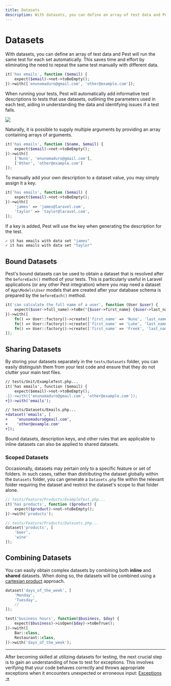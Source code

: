 ```yaml
---
title: Datasets
description: With datasets, you can define an array of test data and Pest will run the same test for each set automatically. This saves time and effort by eliminating the need to repeat the same test manually with different data.
---
```


# Datasets

With datasets, you can define an array of test data and Pest will run the same test for each set automatically. This saves time and effort by eliminating the need to repeat the same test manually with different data.

```php
it('has emails', function ($email) {
    expect($email)->not->toBeEmpty();
})->with(['enunomaduro@gmail.com', 'other@example.com']);
```

When running your tests, Pest will automatically add informative test descriptions to tests that use datasets, outlining the parameters used in each test, aiding in understanding the data and identifying issues if a test fails.

<div class="code-snippet">
    <img src="/assets/img/datasets-emails.webp?1" style="--lines: 3" />
</div>

Naturally, it is possible to supply multiple arguments by providing an array containing arrays of arguments.

```php
it('has emails', function ($name, $email) {
    expect($email)->not->toBeEmpty();
})->with([
    ['Nuno', 'enunomaduro@gmail.com'],
    ['Other', 'other@example.com']
]);
```

To manually add your own description to a dataset value, you may simply assign it a key.

```php
it('has emails', function ($email) {
    expect($email)->not->toBeEmpty();
})->with([
    'james' => 'james@laravel.com',
    'taylor' => 'taylor@laravel.com',
]);
```

If a key is added, Pest will use the key when generating the description for the test.

```php
✓ it has emails with data set "james"
✓ it has emails with data set "taylor"
```


## Bound Datasets

Pest's bound datasets can be used to obtain a dataset that is resolved after the `beforeEach()` method of your tests. This is particularly useful in Laravel applications (or any other Pest integration) where you may need a dataset of `App\Models\User` models that are created after your database schema is prepared by the `beforeEach()` method.

```php
it('can calculate the full name of a user', function (User $user) {
    expect($user->full_name)->toBe("{$user->first_name} {$user->last_name}");
})->with([
    fn() => User::factory()->create(['first_name' => 'Nuno', 'last_name' => 'Maduro']),
    fn() => User::factory()->create(['first_name' => 'Luke', 'last_name' => 'Downing']),
    fn() => User::factory()->create(['first_name' => 'Freek', 'last_name' => 'Van Der Herten']),
]);
```

## Sharing Datasets

By storing your datasets separately in the `tests/Datasets` folder, you can easily distinguish them from your test code and ensure that they do not clutter your main test files.

```diff
// tests/Unit/ExampleTest.php...
it('has emails', function ($email) {
    expect($email)->not->toBeEmpty();
-})->with(['enunomaduro@gmail.com', 'other@example.com']);
+})->with('emails');

// tests/Datasets/Emails.php...
+dataset('emails', [
+    'enunomaduro@gmail.com',
+    'other@example.com'
+]);
```

Bound datasets, description keys, and other rules that are applicable to inline datasets can also be applied to shared datasets.

### Scoped Datasets

Occasionally, datasets may pertain only to a specific feature or set of folders. In such cases, rather than distributing the dataset globally within the `Datasets` folder, you can generate a `Datasets.php` file within the relevant folder requiring the dataset and restrict the dataset's scope to that folder alone.

```php
// tests/Feature/Products/ExampleTest.php...
it('has products', function ($product) {
    expect($product)->not->toBeEmpty();
})->with('products');

// tests/Feature/Products/Datasets.php...
dataset('products', [
    'beer',
    'wine'
]);
```

## Combining Datasets

You can easily obtain complex datasets by combining both **inline** and **shared** datasets. When doing so, the datasets will be combined using a [cartesian product](https://en.wikipedia.org/wiki/Cartesian_product) approach.

```php
dataset('days_of_the_week', [
    'Monday',
    'Tuesday',
    //
]);

test('business hours', function($business, $day) {
    expect($business)->isOpen($day)->toBeTrue();
})->with([
    Bar::class,
    Restaurant::class,
])->with('days_of_the_week');
```

---

After becoming skilled at utilizing datasets for testing, the next crucial step is to gain an understanding of how to test for exceptions. This involves verifying that your code behaves correctly and throws appropriate exceptions when it encounters unexpected or erroneous input: [Exceptions →](/docs/exceptions)
